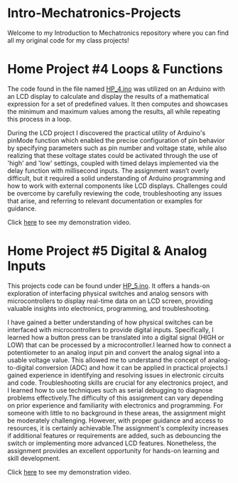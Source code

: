 # Intro-Mechatronics-Projects
Welcome to my Introduction to Mechatronics repository where you can find all my original code for my class projects!

# Home Project #4 Loops & Functions 
The code found in the file named [HP_4.ino](https://github.com/stevenrodriguezz/Intro-Mechatronics-Projects-/blob/main/HP_4.ino) was utilized on an Arduino with an LCD display to calculate and display the results of a mathematical expression for a set of predefined values. It then computes and showcases the minimum and maximum values among the results, all while repeating this process in a loop.

During the LCD project I discovered the practical utility of Arduino's pinMode function which enabled the precise configuration of pin behavior by specifying parameters such as pin number and voltage state, while also realizing that these voltage states could be activated through the use of 'high' and 'low' settings, coupled with timed delays implemented via the delay function with millisecond inputs. The assignment wasn’t overly difficult, but it required a solid understanding of Arduino programming and how to work with external components like LCD displays. Challenges could be overcome by carefully reviewing the code, troubleshooting any issues that arise, and referring to relevant documentation or examples for guidance.

Click [here](https://youtube.com/shorts/7tnhT-pbhHo?feature=share) to see my demonstration video. 

# Home Project #5 Digital & Analog Inputs
This projects code can be found under [HP_5.ino](https://github.com/stevenrodriguezz/Intro-Mechatronics-Projects-/blob/main/HP_5.ino). It offers a hands-on exploration of interfacing physical switches and analog sensors with microcontrollers to display real-time data on an LCD screen, providing valuable insights into electronics, programming, and troubleshooting.

I have gained a better understanding of how physical switches can be interfaced with microcontrollers to provide digital inputs. Specifically, I learned how a button press can be translated into a digital signal (HIGH or LOW) that can be processed by a microcontroller.I learned how to connect a potentiometer to an analog input pin and convert the analog signal into a usable voltage value. This allowed me to understand the concept of analog-to-digital conversion (ADC) and how it can be applied in practical projects.I gained experience in identifying and resolving issues in electronic circuits and code. Troubleshooting skills are crucial for any electronics project, and I learned how to use techniques such as serial debugging to diagnose problems effectively.The difficulty of this assignment can vary depending on prior experience and familiarity with electronics and programming. For someone with little to no background in these areas, the assignment might be moderately challenging. However, with proper guidance and access to resources, it is certainly achievable.The assignment's complexity increases if additional features or requirements are added, such as debouncing the switch or implementing more advanced LCD features. Nonetheless, the assignment provides an excellent opportunity for hands-on learning and skill development.

Click [here](https://youtube.com/shorts/Li2nkKKLO0o?feature=share) to see my demonstration video. 
